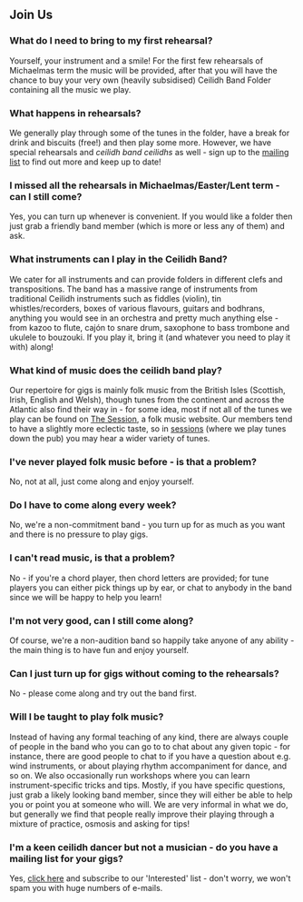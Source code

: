 ## Join Us

### What do I need to bring to my first rehearsal?

Yourself, your instrument and a smile! For the first few rehearsals of Michaelmas term the music will be provided, after that you will have the chance to buy your very own (heavily subsidised) Ceilidh Band Folder containing all the music we play.

### What happens in rehearsals?

We generally play through some of the tunes in the folder, have a break for drink and biscuits (free!) and then play some more. However, we have special rehearsals and _ceilidh band ceilidhs_ as well - sign up to the [mailing list](/mailinglists) to find out more and keep up to date!

### I missed all the rehearsals in Michaelmas/Easter/Lent term - can I still come?

Yes, you can turn up whenever is convenient. If you would like a folder then just grab a friendly band member (which is more or less any of them) and ask.

### What instruments can I play in the Ceilidh Band?

We cater for all instruments and can provide folders in different clefs and transpositions. The band has a massive range of instruments from traditional Ceilidh instruments such as fiddles (violin), tin whistles/recorders, boxes of various flavours, guitars and bodhrans, anything you would see in an orchestra and pretty much anything else - from kazoo to flute, cajón to snare drum, saxophone to bass trombone and ukulele to bouzouki. If you play it, bring it (and whatever you need to play it with) along!

### What kind of music does the ceilidh band play?

Our repertoire for gigs is mainly folk music from the British Isles (Scottish, Irish, English and Welsh), though tunes from the continent and across the Atlantic also find their way in - for some idea, most if not all of the tunes we play can be found on [The Session](http://thesession.org/), a folk music website. Our members tend to have a slightly more eclectic taste, so in [sessions](/session) (where we play tunes down the pub) you may hear a wider variety of tunes.

### I've never played folk music before - is that a problem?

No, not at all, just come along and enjoy yourself.

### Do I have to come along every week?

No, we're a non-commitment band - you turn up for as much as you want and there is no pressure to play gigs.

### I can't read music, is that a problem?

No - if you're a chord player, then chord letters are provided; for tune players you can either pick things up by ear, or chat to anybody in the band since we will be happy to help you learn!

### I'm not very good, can I still come along?

Of course, we're a non-audition band so happily take anyone of any ability - the main thing is to have fun and enjoy yourself.

### Can I just turn up for gigs without coming to the rehearsals?

No - please come along and try out the band first.

### Will I be taught to play folk music?

Instead of having any formal teaching of any kind, there are always couple of people in the band who you can go to to chat about any given topic - for instance, there are good people to chat to if you have a question about e.g. wind instruments, or about playing rhythm accompaniment for dance, and so on. We also occasionally run workshops where you can learn instrument-specific tricks and tips. Mostly, if you have specific questions, just grab a likely looking band member, since they will either be able to help you or point you at someone who will. We are very informal in what we do, but generally we find that people really improve their playing through a mixture of practice, osmosis and asking for tips!

### I'm a keen ceilidh dancer but not a musician - do you have a mailing list for your gigs?

Yes, [click here](/mailinglists) and subscribe to our 'Interested' list - don't worry, we won't spam you with huge numbers of e-mails.
